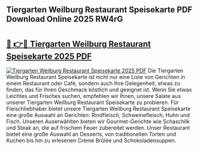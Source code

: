 ## Tiergarten Weilburg Restaurant Speisekarte PDF Download Online 2025 RW4rG

# <h2><a href="http://gca8ivl.nevu.top/?p=Tiergarten+Weilburg+Restaurant+Speisekarte">🔗 👉🔴 Tiergarten Weilburg Restaurant Speisekarte 2025 PDF</a></h2>

[![Tiergarten Weilburg Restaurant Speisekarte 2025 PDF](https://i.imgur.com/dBaPXMq.png)](http://gca8ivl.nevu.top/?p=Tiergarten+Weilburg+Restaurant+Speisekarte)
Die Tiergarten Weilburg Restaurant Speisekarte ist nicht nur eine Liste von Gerichten in einem Restaurant oder Café, sondern auch Ihre Gelegenheit, etwas zu finden, das für Ihren Geschmack köstlich und geeignet ist. Wenn Sie etwas Leichtes und Frisches suchen, empfehlen wir Ihnen, unsere Salate aus unserer Tiergarten Weilburg Restaurant Speisekarte zu probieren. Für Fleischliebhaber bietet unsere Tiergarten Weilburg Restaurant Speisekarte eine große Auswahl an Gerichten: Rindfleisch, Schweinefleisch, Huhn und Fisch. Unseren Auserwählten bieten wir Gourmet-Gerichte wie Schaschlik und Steak an, die auf frischem Feuer zubereitet werden. Unser Restaurant bietet eine große Auswahl an Desserts, von traditionellen Torten und Kuchen bis hin zu erlesenen Crème Brûlée und Schokoladensuppen.
